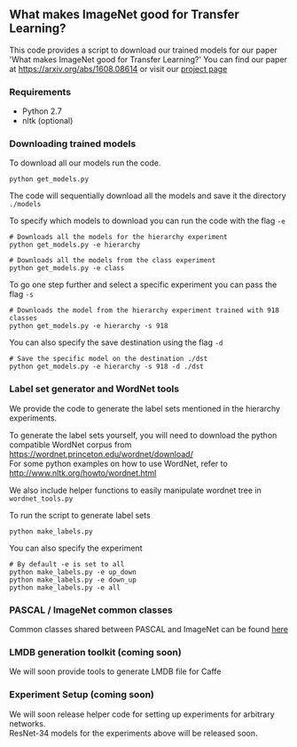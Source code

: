 ## What makes ImageNet good for Transfer Learning?
This code provides a script to download our trained models for our paper 'What makes ImageNet good for Transfer Learning?'
You can find our paper at https://arxiv.org/abs/1608.08614 or visit our [project page](http://www.minyounghuh.com/papers/analysis/)

### Requirements
+ Python 2.7
+ nltk (optional)

### Downloading trained models
To download all our models run the code. 
```
python get_models.py
```
The code will sequentially download all the models and save it the directory ```./models```

To specify which models to download you can run the code with the flag ```-e```

```
# Downloads all the models for the hierarchy experiment
python get_models.py -e hierarchy

# Downloads all the models from the class experiment
python get_models.py -e class
```

To go one step further and select a specific experiment you can pass the flag ```-s```

```
# Downloads the model from the hierarchy experiment trained with 918 classes
python get_models.py -e hierarchy -s 918
```

You can also specify the save destination using the flag ```-d```
```
# Save the specific model on the destination ./dst
python get_models.py -e hierarchy -s 918 -d ./dst
```

### Label set generator and WordNet tools
We provide the code to generate the label sets mentioned in the hierarchy experiments.  

To generate the label sets yourself, you will need to download the python compatible WordNet corpus from https://wordnet.princeton.edu/wordnet/download/  
For some python examples on how to use WordNet, refer to http://www.nltk.org/howto/wordnet.html

We also include helper functions to easily manipulate wordnet tree in ```wordnet_tools.py```

To run the script to generate label sets
```
python make_labels.py
```

You can also specify the experiment
``` 
# By default -e is set to all
python make_labels.py -e up_down
python make_labels.py -e down_up
python make_labels.py -e all 
```

### PASCAL / ImageNet common classes
Common classes shared between PASCAL and ImageNet can be found [here](./label_sets/pascal)

### LMDB generation toolkit (coming soon)
We will soon provide tools to generate LMDB file for Caffe

### Experiment Setup (coming soon)
We will soon release helper code for setting up experiments for arbitrary networks.  
ResNet-34 models for the experiments above will be released soon.
